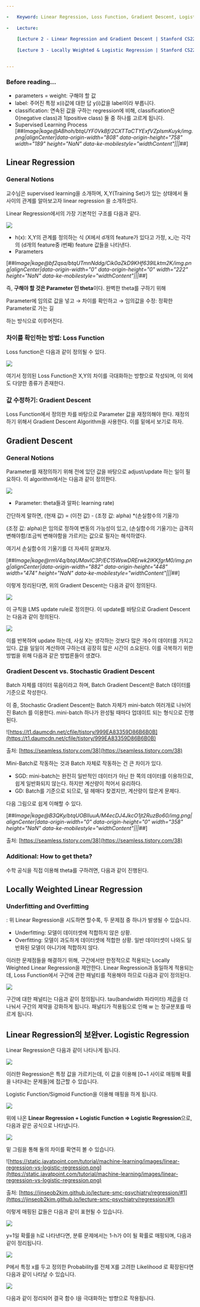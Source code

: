 ```yaml
---

-   Keyword: Linear Regression, Loss Function, Gradient Descent, Logistic Regression
    
-   Lecture:
    
    [Lecture 2 - Linear Regression and Gradient Descent | Stanford CS229: Machine Learning (Autumn 2018)](https://youtu.be/4b4MUYve_U8)
    
    [Lecture 3 - Locally Weighted & Logistic Regression | Stanford CS229: Machine Learning (Autumn 2018)](https://youtu.be/het9HFqo1TQ)
    

---
```


### Before reading...

-   parameters = weight: 구해야 할 값
-   label: 주어진 특정 x(i)값에 대한 답 y(i)값을 label이라 부릅니다.
-   classification: 연속된 값을 구하는 regression에 비해, classification은 0(negative class)과 1(positive class) 둘 중 하나를 고르게 됩니다.
-   Supervised Learning Process  
    [##_Image|kage@ABhoh/btqUYF0VkBf/2CXTTaCTYExfVZplsmKuyk/img.png|alignCenter|data-origin-width="808" data-origin-height="758" width="189" height="NaN" data-ke-mobilestyle="widthContent"|||_##]

## Linear Regression

### General Notions

교수님은 supervised learning을 소개하며, X,Y(Training Set)가 있는 상태에서 둘 사이의 관계를 알아보고자 linear regression 을 소개하셨다.

Linear Regression에서의 가장 기본적인 구조를 다음과 같다.

![](https://render.githubusercontent.com/render/math?math=h_%7B%5Ctheta%7D(x)%20%20%3D%20%5Ctheta_%7B0%7D%2B%5Ctheta_%7B1%7Dx_%7B1%7D%2B...%2B%0A%3D%5Csum_%7Bi%3D1%7D%5Ed%20%5Ctheta_%7Bi%7Dx_%7Bi%7D%20%3D%20%7B%5Ctheta%7D%5ETX)

-   h(x): X,Y의 관계를 정의하는 식 (X에서 d개의 feature가 있다고 가정, x\_i는 각각의 (d개의 feature중 i번째) feature 값들을 나타낸다.
-   Parameters

[##_Image|kage@bf2qsa/btqUTmnNddg/Cik0aZkD9KHf639lLktm2K/img.png|alignCenter|data-origin-width="0" data-origin-height="0" width="222" height="NaN" data-ke-mobilestyle="widthContent"|||_##]

즉, **구해야 할 것은 Parameter 인 theta**이다. 완벽한 theta를 구하기 위해

Parameter에 임의로 값을 넣고 → 차이를 확인하고 → 임의값을 수정: 정확한 Parameter로 가는 길

하는 방식으로 이루어진다.

### 차이를 확인하는 방법: Loss Function

Loss function은 다음과 같이 정의될 수 있다.

![](https://render.githubusercontent.com/render/math?math=J(%7B%5Ctheta%7D)%20%3D%20%5Cfrac%7B1%7D%7B2%7D%5Csum_%7Bi%3D1%7D%5En%20%7B(h_%7B%5Ctheta%7D(x%5E%7B(i)%7D)-y%5E%7B(i)%7D)%7D%5E%7B2%7D%20)

여기서 정의된 Loss Function은 X,Y의 차이를 극대화하는 방향으로 작성되며, 이 외에도 다양한 종류가 존재한다.

### 값 수정하기: Gradient Descent

Loss Function에서 정의한 차를 바탕으로 Parameter 값을 재정의해야 한다. 재정의하기 위해서 Gradient Descent Algorithm을 사용한다. 이를 밑에서 보기로 하자.

## Gradient Descent

### **General Notions**

Parameter를 재정의하기 위해 전에 있던 값을 바탕으로 adjust/update 하는 일이 필요하다. 이 algorithm에서는 다음과 같이 정의한다.

![](https://render.githubusercontent.com/render/math?math=%7B%5Ctheta%7D_j%20%3A%3D%20%7B%5Ctheta%7D_j%20-%20%5Calpha%5Cfrac%7B%5Cpartial%7D%7B%5Cpartial%20%7B%5Ctheta%7D_j%7D%20J(%7B%5Ctheta%7D)%20)

-   Parameter: theta들과 알파(: learning rate)

간단하게 말하면, (현재 값) = (이전 값) - (조정 값: alpha) \*(손실함수의 기울기)

(조정 값: alpha)은 임의로 정하여 변동의 가능성이 있고, (손실함수의 기울기)는 급격히 변해야함/조금씩 변해야함을 가르키는 값으로 필자는 해석하였다.

여기서 손실함수의 기울기를 더 자세히 살펴보자.

[##_Image|kage@rmV4q/btqUMavlC3P/EC15WswDRErwk2IKKfgrM0/img.png|alignCenter|data-origin-width="882" data-origin-height="448" width="474" height="NaN" data-ke-mobilestyle="widthContent"|||_##]

이렇게 정리된다면, 위의 Gradient Descent는 다음과 같이 정의된다.

![](https://render.githubusercontent.com/render/math?math=%7B%5Ctheta%7D_j%20%3A%3D%20%7B%5Ctheta%7D_j%2B%5Calpha%20%5C%3B%20(y%5E%7B(i)%7D%20-%20h_%7B%5Ctheta%7D(x%5E%7B(i)%7D))%5C%3Bx_j%5E%7B(i)%7D)

이 규칙을 LMS update rule로 정의한다. 이 update를 바탕으로 Gradient Descent 는 다음과 같이 정의된다.

![](https://render.githubusercontent.com/render/math?math=Repeat%20%5C%3B%20Until%20%5C%3B%20Convergence%5Cleft%5C%7B%7B%5Ctheta%7D_j%20%3A%3D%20%7B%5Ctheta%7D_j%2B%5Calpha%20%5C%3B%20(y%5E%7B(i)%7D%20-%20h_%7B%5Ctheta%7D(x%5E%7B(i)%7D))%5C%3Bx_j%5E%7B(i)%7D%2C%5C%3B(for%20%5C%3B%20every%20%5C%3B%20j)%5Cright%5C%7D)

이를 반복하며 update 하는데, 사실 X는 생각하는 것보다 많은 개수의 데이터를 가지고 있다. 값을 일일이 계산하여 구하는데 굉장히 많은 시간이 소요된다. 이를 극복하기 위한 방법을 위해 다음과 같은 방법론들이 생겼다.

### Gradient Descent vs. Stochastic Gradient Descent

Batch 자체를 데이터 묶음이라고 하며, Batch Gradient Descent은 Batch 데이터를 기준으로 작성한다.

이 중, Stochastic Gradient Descent는 Batch 자체가 mini-batch 여러개로 나뉘어진 Batch 를 이용한다. mini-batch 하나가 완성될 때마다 업데이트 되는 형식으로 진행된다.

![https://t1.daumcdn.net/cfile/tistory/999EA83359D86B6B0B](https://t1.daumcdn.net/cfile/tistory/999EA83359D86B6B0B)

출처: [https://seamless.tistory.com/38](https://seamless.tistory.com/38)

Mini-Batch로 작동하는 것과 Batch 자체로 작동하는 건 큰 차이가 있다.

-   SGD: mini-batch는 완전히 일반적인 데이터가 아닌 한 쪽의 데이터를 이용하므로, 쉽게 일반화되지 않는다. 하지만 계산량이 적어서 유리하다.
-   GD: Batch를 기준으로 되므로, 덜 헤매다 찾겠지만, 계산량이 많은게 문제다.

다음 그림으로 쉽게 이해할 수 있다.

[##_Image|kage@B3QKy/btqUOBlIuuA/M4ecDJ4JkcO1jt2RuzBo60/img.png|alignCenter|data-origin-width="0" data-origin-height="0" width="358" height="NaN" data-ke-mobilestyle="widthContent"|||_##]

출처: [https://seamless.tistory.com/38](https://seamless.tistory.com/38)

### Additional: How to get theta?

수학 공식을 직접 이용해 theta를 구하려면, 다음과 같이 진행된다.

## Locally Weighted Linear Regression

### Underfitting and Overfitting

: 위 Linear Regression을 시도하면 할수록, 두 문제점 중 하나가 발생될 수 있습니다.

-   Underfitting: 모델이 데이터셋에 적합하지 않은 상황.
-   Overfitting: 모델이 과도하게 데이터셋에 적합한 상황. 일반 데이터셋이 나와도 일반화된 모델이 아니기에 적합하지 않다.

이러한 문제점들을 해결하기 위해, 구간에서만 한정적으로 적용되는 Locally Weighted Linear Regression을 제안한다. Linear Regression과 동일하게 적용되는데, Loss Function에서 구간에 관한 패널티를 적용해야 하므로 다음과 같이 정의된다.

![](https://render.githubusercontent.com/render/math?math=J(%7B%5Ctheta%7D)%20%3D%20%5Cfrac%7B1%7D%7B2%7D%5Csum_%7Bi%3D1%7D%5En%20w%5E%7B(i)%7D%7B(h_%7B%5Ctheta%7D(x%5E%7B(i)%7D)-y%5E%7B(i)%7D)%7D%5E%7B2%7D%20%5C%5Cw%5E%7B(i)%7D%20%3Dexp(-%5Cfrac%7B(x%5E%7B(i)%7D-x)%5E%7B2%7D%7D%7B2%5Ctau%5E2%7D))

구간에 대한 패널티는 다음과 같이 정의됩니다. tau(bandwidth 파라미터) 제곱을 더 나눠서 구간의 제약을 강화하게 됩니다. 패널티가 적용됨으로 인해 w 는 정규분포를 따르게 됩니다.

## Linear Regression의 보완ver. Logistic Regression

Linear Regression은 다음과 같이 나타나게 됩니다.

![](https://render.githubusercontent.com/render/math?math=h_%7B%5Ctheta%7D(x)%20%20%3D%20%7B%5Ctheta%7D%5ETX)

이러한 Regression은 특정 값을 가르키는데, 이 값을 이용해 \[0~1 사이로 매핑해 확률을 나타내는 문제들\]에 접근할 수 있습니다.

Logistic Function/Sigmoid Function을 이용해 매핑을 하게 됩니다.

![](https://render.githubusercontent.com/render/math?math=g(z)%20%3D%20%5Cfrac%20%7B1%7D%7B1%2Be%5E%7B-x%7D%7D)

위에 나온 **Linear Regression + Logistic Function ⇒ Logistic Regression**으로, 다음과 같은 공식으로 나타냅니다.

![](https://render.githubusercontent.com/render/math?math=h_%7B%5Ctheta%7D(x)%20%3D%20g(%7B%5Ctheta%7D%5ETx)%20%3D%20%5Cfrac%7B1%7D%7B1%2Be%5E%7B-%7B%5Ctheta%7D%5ETX%7D%7D)

밑 그림을 통해 둘의 차이를 확연히 볼 수 있습니다.

![https://static.javatpoint.com/tutorial/machine-learning/images/linear-regression-vs-logistic-regression.png](https://static.javatpoint.com/tutorial/machine-learning/images/linear-regression-vs-logistic-regression.png)

출처: [https://jinseob2kim.github.io/lecture-smc-psychiatry/regression/#1](https://jinseob2kim.github.io/lecture-smc-psychiatry/regression/#1)

이렇게 매핑된 값들은 다음과 같이 표현될 수 있습니다.

![](https://render.githubusercontent.com/render/math?math=%5Cbegin%7Bcases%7DP%5C%3B(y%3D1%20%5C%3B%7C%20%5C%3Bx%5C%3B%3B%5C%3B%7B%5Ctheta%7D%5C%3B)%20%26%20%3D%20h_%7B%5Ctheta%7D(x)%5C%5CP%5C%3B(y%3D0%20%5C%3B%7C%20%5C%3Bx%5C%3B%3B%5C%3B%7B%5Ctheta%7D%5C%3B)%20%26%3D%201-h_%7B%5Ctheta%7D(x)%5Cend%7Bcases%7D)

y=1일 확률을 h로 나타낸다면, 분류 문제에서는 1-h가 0이 될 확률로 매핑되며, 다음과 같이 정리됩니다.

![](https://render.githubusercontent.com/render/math?math=P%5C%3B(%5C%3By%5C%3B%7C%5C%3Bx%5C%3B%3B%5C%3B%7B%5Ctheta%7D%5C%3B)%20%3D%20%7Bh_%7B%5Ctheta%7D(x)%7D%5Ey(1-h_%7B%5Ctheta%7D(x))%5E%7B1-y%7D)

P에서 특정 x를 두고 정의한 Probability를 전체 X를 고려한 Likelihood 로 확장된다면 다음과 같이 나타날 수 있습니다.

![](https://render.githubusercontent.com/render/math?math=L(%7B%5Ctheta%7D)%20%3D%20P(%5C%3B%5Coverrightarrow%7B(y)%7D%5C%3B%7C%20%5C%3BX%5C%3B%3B%5C%3B%7B%5Ctheta%7D%5C%3B)%20%5C%5C%3D%20%5Cprod_%7Bi%3D1%7D%5En%20h_%7B%5Ctheta%7D(x%5E%7B(i)%7D)%5E%7By%5E%7B(i)%7D%7D(1-h_%7B%5Ctheta%7D(x%5E%7B(i)%7D))%5E%7B1-y%5E%7B(i)%7D%7D%5C%5C%20%5C%5C%0Al(%7B%5Ctheta%7D)%20%3D%20log(L(%7B%5Ctheta%7D))%20%3D%20%5Csum_%7Bi%3D1%7D%5En%20y%5E%7B(i)%7D%20log%20(h_%7B%5Ctheta%7D(x%5E%7B(i)%7D))%2B(1-y%5E%7B(i)%7D)%20log%20(1-h_%7B%5Ctheta%7D(x%5E%7B(i)%7D)))

다음과 같이 정리되어 결국 함수 l을 극대화하는 방향으로 작용됩니다.
